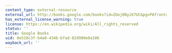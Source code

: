 ```yaml
---
content_type: external-resource
external_url: http://books.google.com/books?id=ZUoj8NyiK7UC&pg=PAfrontcover
has_external_license_warning: true
license: https://en.wikipedia.org/wiki/All_rights_reserved
status: ''
title: Google Books
uid: 0e518c3f-b4a0-434b-bfad-82d980e0a186
wayback_url: ''
---
```

